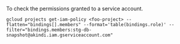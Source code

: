 To check the permissions granted to a service account.
```
gcloud projects get-iam-policy <foo-project> --flatten="bindings[].members" --format='table(bindings.role)' --filter="bindings.members:stg-db-snapshot@akindi.iam.gserviceaccount.com"
 ```